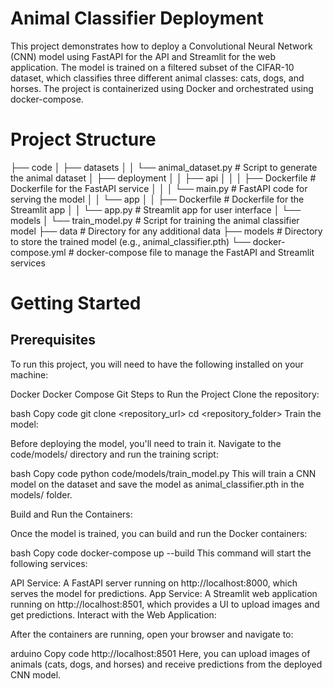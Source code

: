 # Animal Classifier Deployment

This project demonstrates how to deploy a Convolutional Neural Network (CNN) model using FastAPI for the API and Streamlit for the web application. The model is trained on a filtered subset of the CIFAR-10 dataset, which classifies three different animal classes: cats, dogs, and horses. The project is containerized using Docker and orchestrated using docker-compose.

# Project Structure

├── code
│   ├── datasets
│   │   └── animal_dataset.py        # Script to generate the animal dataset
│   ├── deployment
│   │   ├── api
│   │   │   ├── Dockerfile           # Dockerfile for the FastAPI service
│   │   │   └── main.py              # FastAPI code for serving the model
│   │   └── app
│   │       ├── Dockerfile           # Dockerfile for the Streamlit app
│   │       └── app.py               # Streamlit app for user interface
│   └── models
│       └── train_model.py           # Script for training the animal classifier model
├── data                             # Directory for any additional data
├── models                           # Directory to store the trained model (e.g., animal_classifier.pth)
└── docker-compose.yml               # docker-compose file to manage the FastAPI and Streamlit services


# Getting Started

## Prerequisites

To run this project, you will need to have the following installed on your machine:

Docker
Docker Compose
Git
Steps to Run the Project
Clone the repository:

bash
Copy code
git clone <repository_url>
cd <repository_folder>
Train the model:

Before deploying the model, you'll need to train it. Navigate to the code/models/ directory and run the training script:

bash
Copy code
python code/models/train_model.py
This will train a CNN model on the dataset and save the model as animal_classifier.pth in the models/ folder.

Build and Run the Containers:

Once the model is trained, you can build and run the Docker containers:

bash
Copy code
docker-compose up --build
This command will start the following services:

API Service: A FastAPI server running on http://localhost:8000, which serves the model for predictions.
App Service: A Streamlit web application running on http://localhost:8501, which provides a UI to upload images and get predictions.
Interact with the Web Application:

After the containers are running, open your browser and navigate to:

arduino
Copy code
http://localhost:8501
Here, you can upload images of animals (cats, dogs, and horses) and receive predictions from the deployed CNN model.
